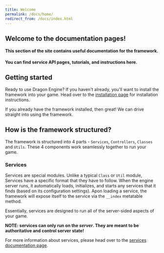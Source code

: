 ```yaml
---
title: Welcome
permalink: /docs/home/
redirect_from: /docs/index.html
---
```


## Welcome to the documentation pages!
#### This section of the site contains useful documentation for the framework.
#### You can find service API pages, tutorials, and instructions here.

## Getting started
Ready to use Dragon Engine? If you haven't already, you'll want to install the framework into your game. Head over to the [installation page](../installation/) for installation instructions.

If you already have the framework installed, then great! We can drive straight into using the framework.

## How is the framework structured?
The framework is structured into 4 parts - `Services`, `Controllers`, `Classes` and `Utils`.
These 4 components work seamlessly together to run your game.

### Services
Services are special modules. Unlike a typical `Class` or `Util` module, Services have a specific format that they have to follow. When the engine server runs, it automatically loads, initializes, and starts any services that it finds (based on its configuration settings). Apon loading a service, the framework will expose itself to the service via the `__index` metatable method.

Essentially, services are designed to run all of the server-sided aspects of your game.

**NOTE: services can only run on the *server*. They are meant to be authoritative and control server state!**

For more information about services, please head over to the [services documentation page](../services/).